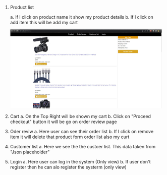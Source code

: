 1. Product list
   
   a. If I click on product name it show my product details
   b. If I click on add item this will be add my cart
   
     <img src="SS\1.JPG" alt="" style="width:1080px;"/>
3. Cart
   a. On the Top Right will be shown my cart
   b. Click on "Proceed checkout" button it will be go on order review page
4. Oder reviw
   a. Here user can see their order list
   b. If I click on remove item it will delete that product form order list also my curt
5. Customer list
   a. Here we see the the custoer list. This data taken from "Json placeholder"
6. Login
   a. Here user can log in the system (Only view)
   b. If user don't register then he can alo register the systerm (only view)
